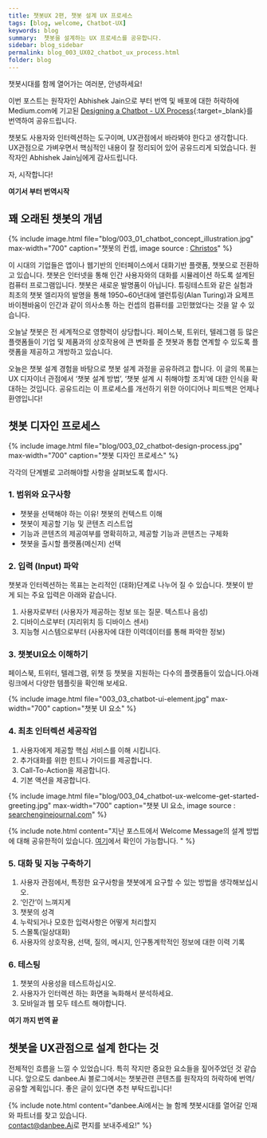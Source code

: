 ```yaml
---
title: 챗봇UX 2편, 챗봇 설계 UX 프로세스
tags: [blog, welcome, Chatbot-UX]
keywords: blog
summary:  챗봇을 설계하는 UX 프로세스를 공유합니다.
sidebar: blog_sidebar
permalink: blog_003_UX02_chatbot_ux_process.html
folder: blog
---
```


챗봇시대를 함께 열어가는 여러분, 안녕하세요!

이번 포스트는 원작자인 Abhishek Jain으로 부터 번역 및 배포에 대한 허락하에
Medium.com에 기고된 [Designing a Chatbot - UX Process](https://medium.com/uxness/designing-a-chatbot-ux-process-1336b61a5021){:target=_blank}를 번역하여 공유드립니다.

챗봇도 사용자와 인터렉션하는 도구이며, UX관점에서 바라봐야 한다고 생각합니다.
UX관점으로 가벼우면서 핵심적인 내용이 잘 정리되어 있어 공유드리게 되었습니다.
원작자인 Abhishek Jain님에게 감사드립니다.

자, 시작합니다!

**여기서 부터 번역시작**

## 꽤 오래된 챗봇의 개념

{% include image.html file="blog/003_01_chatbot_concept_illustration.jpg" max-width="700" caption="챗봇의 컨셉, image source : <a href='https://dribbble.com/shots/2886534-Chatbots-Illustration-finished'>Christos</a>" %}


이 시대의 기업들은 앱이나 웹기반의 인터페이스에서 대화기반 플랫폼, 챗봇으로 전환하고 있습니다. 챗봇은 인터넷을 통해 인간 사용자와의 대화를 시뮬레이션 하도록 설계된 컴퓨터 프로그램입니다. 챗봇은 새로운 발명품이 아닙니다. 튜링테스트와 같은 실험과 최초의 챗봇 엘리자의 발명을 통해 1950~60년대에 앨런튜링(Alan Turing)과 요제프 바이첸바움이 인간과 같이 의사소통 하는 컨셉의 컴퓨터를 고민했었다는 것을 알 수 있습니다. 


오늘날 챗봇은 전 세계적으로 영향력이 상당합니다. 페이스북, 트위터, 텔레그램 등 많은 플랫폼들이 기업 및 제품과의 상호작용에 큰 변화를 준 챗봇과 통합 연계할 수 있도록 플랫폼을 제공하고 개방하고 있습니다. 


오늘은 챗봇 설계 경험을 바탕으로 챗봇 설계 과정을 공유하려고 합니다. 이 글의 목표는 UX 디자이너 관점에서 ‘챗봇 설계 방법’, ‘챗봇 설계 시 취해야할 조치’에 대한 인식을 확대하는 것입니다. 공유드리는 이 프로세스를 개선하기 위한 아이디어나 피드백은 언제나 환영입니다!

## 챗봇 디자인 프로세스

{% include image.html file="blog/003_02_chatbot-design-process.jpg" max-width="700" caption="챗봇 디자인 프로세스" %}

각각의 단계별로 고려해야할 사항을 살펴보도록 합시다.

### 1. 범위와 요구사항

- 챗봇을 선택해야 하는 이유! 챗봇의 컨텍스트 이해
- 챗봇이 제공할 기능 및 콘텐츠 리스트업
- 기능과 콘텐츠의 제공여부를 명확히하고, 제공할 기능과 콘텐츠는 구체화 
- 챗봇을 출시할 플랫폼(메신저) 선택

### 2. 입력 (Input) 파악

챗봇과 인터렉션하는 목표는 논리적인 (대화)단계로 나누어 질 수 있습니다.
챗봇이 받게 되는 주요 입력은 아래와 같습니다.

1. 사용자로부터 (사용자가 제공하는 정보 또는 질문. 텍스트나 음성)
2. 디바이스로부터 (지리위치 등 디바이스 센서)
3. 지능형 시스템으로부터 (사용자에 대한 이력데이터를 통해 파악한 정보)


### 3. 챗봇UI요소 이해하기

페이스북, 트위터, 텔레그램, 위챗 등 챗봇을 지원하는 다수의 플랫폼들이 있습니다.아래 링크에서 다양한 템플릿을 확인해 보세요.

{% include image.html file="003_03_chatbot-ui-element.jpg" max-width="700" caption="챗봇 UI 요소" %}


### 4. 최초 인터렉션 세공작업

1. 사용자에게 제공할 핵심 서비스를 이해 시킵니다.
2. 추가대화를 위한 힌트나 가이드를 제공합니다.
3. Call-To-Action을 제공합니다.
4. 기본 액션을 제공합니다.

{% include image.html file="blog/003_04_chatbot-ux-welcome-get-started-greeting.jpg" max-width="700" caption="챗봇 UI 요소, image source : <a href='https://www.searchenginejournal.com/marketers-guide-facebook-messenger-bots/179028'>searchenginejournal.com</a>" %}

{% include note.html content="지난 포스트에서 Welcome Message의 설계 방법에 대해 공유한적이 있습니다. [여기](http://doc.danbee.ai/blog_002_UX1_welcome.html)에서 확인이 가능합니다. " %}


### 5. 대화 및 지능 구축하기

1. 사용자 관점에서, 특정한 요구사항을 챗봇에게 요구할 수 있는 방법을 생각해보십시오.
2. ‘인간’이 느껴지게
3. 챗봇의 성격
4. 누락되거나 모호한 입력사항은 어떻게 처리할지
5. 스몰톡(일상대화)
6. 사용자의 상호작용, 선택, 질의, 메시지, 인구통계학적인 정보에 대한 이력 기록

### 6. 테스팅

1. 챗봇의 사용성을 테스트하십시오.
2. 사용자가 인터렉션 하는 화면을 녹화해서 분석하세요.
3. 모바일과 웹 모두 테스트 해야합니다.

**여기 까지 번역 끝**

## 챗봇을 UX관점으로 설계 한다는 것

전체적인 흐름을 느낄 수 있었습니다. 특히 작지만 중요한 요소들을 짚어주었던 것 같습니다.
앞으로도 danbee.Ai 블로그에서는 챗봇관련 콘텐츠를 원작자의 허락하에 번역/공유할 계획입니다.
좋은 글이 있다면 추천 부탁드립니다!

{% include note.html content="danbee.Ai에서는 늘 함께 챗봇시대를 열어갈 인재와 파트너를 찾고 있습니다.
<br/> [contact@danbee.Ai](mailto:contact@danbee.ai)로 편지를 보내주세요!" %}
